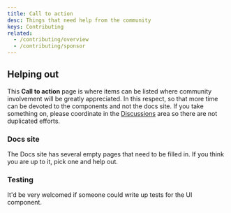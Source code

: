 ```yaml
---
title: Call to action
desc: Things that need help from the community
keys: Contributing
related:
  - /contributing/overview
  - /contributing/sponsor
---
```


## Helping out

This **Call to action** page is where items can be listed where community involvement will be greatly appreciated. In this respect, so that more time can be devoted to the components and not the docs site. If you take something on, please coordinate in the [Discussions](https://github.com/hawkeye64/vue-laminate/discussions) area so there are not duplicated efforts.

### Docs site

The Docs site has several empty pages that need to be filled in. If you think you are up to it, pick one and help out.

### Testing

It'd be very welcomed if someone could write up tests for the UI component.

